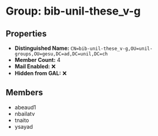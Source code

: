 # Group: bib-unil-these_v-g

## Properties

- **Distinguished Name:** `CN=bib-unil-these_v-g,OU=unil-groups,OU=gesu,DC=ad,DC=unil,DC=ch`
- **Member Count:** 4
- **Mail Enabled:** ❌
- **Hidden from GAL:** ❌

## Members

- abeaud1
- nbailatv
- tnaito
- ysayad
